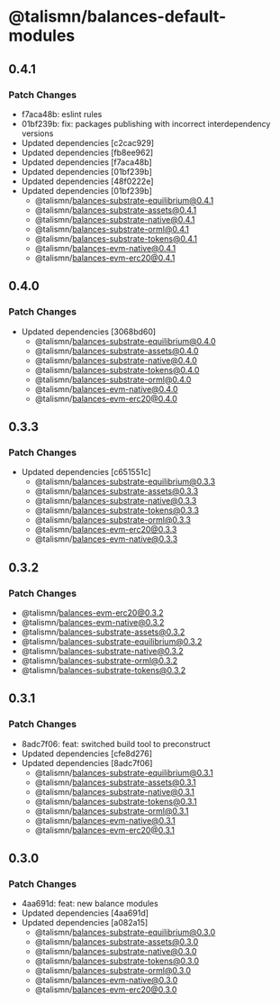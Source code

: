 # @talismn/balances-default-modules

## 0.4.1

### Patch Changes

- f7aca48b: eslint rules
- 01bf239b: fix: packages publishing with incorrect interdependency versions
- Updated dependencies [c2cac929]
- Updated dependencies [fb8ee962]
- Updated dependencies [f7aca48b]
- Updated dependencies [01bf239b]
- Updated dependencies [48f0222e]
- Updated dependencies [01bf239b]
  - @talismn/balances-substrate-equilibrium@0.4.1
  - @talismn/balances-substrate-assets@0.4.1
  - @talismn/balances-substrate-native@0.4.1
  - @talismn/balances-substrate-orml@0.4.1
  - @talismn/balances-substrate-tokens@0.4.1
  - @talismn/balances-evm-native@0.4.1
  - @talismn/balances-evm-erc20@0.4.1

## 0.4.0

### Patch Changes

- Updated dependencies [3068bd60]
  - @talismn/balances-substrate-equilibrium@0.4.0
  - @talismn/balances-substrate-assets@0.4.0
  - @talismn/balances-substrate-native@0.4.0
  - @talismn/balances-substrate-tokens@0.4.0
  - @talismn/balances-substrate-orml@0.4.0
  - @talismn/balances-evm-native@0.4.0
  - @talismn/balances-evm-erc20@0.4.0

## 0.3.3

### Patch Changes

- Updated dependencies [c651551c]
  - @talismn/balances-substrate-equilibrium@0.3.3
  - @talismn/balances-substrate-assets@0.3.3
  - @talismn/balances-substrate-native@0.3.3
  - @talismn/balances-substrate-tokens@0.3.3
  - @talismn/balances-substrate-orml@0.3.3
  - @talismn/balances-evm-erc20@0.3.3
  - @talismn/balances-evm-native@0.3.3

## 0.3.2

### Patch Changes

- @talismn/balances-evm-erc20@0.3.2
- @talismn/balances-evm-native@0.3.2
- @talismn/balances-substrate-assets@0.3.2
- @talismn/balances-substrate-equilibrium@0.3.2
- @talismn/balances-substrate-native@0.3.2
- @talismn/balances-substrate-orml@0.3.2
- @talismn/balances-substrate-tokens@0.3.2

## 0.3.1

### Patch Changes

- 8adc7f06: feat: switched build tool to preconstruct
- Updated dependencies [cfe8d276]
- Updated dependencies [8adc7f06]
  - @talismn/balances-substrate-equilibrium@0.3.1
  - @talismn/balances-substrate-assets@0.3.1
  - @talismn/balances-substrate-native@0.3.1
  - @talismn/balances-substrate-tokens@0.3.1
  - @talismn/balances-substrate-orml@0.3.1
  - @talismn/balances-evm-native@0.3.1
  - @talismn/balances-evm-erc20@0.3.1

## 0.3.0

### Patch Changes

- 4aa691d: feat: new balance modules
- Updated dependencies [4aa691d]
- Updated dependencies [a082a15]
  - @talismn/balances-substrate-equilibrium@0.3.0
  - @talismn/balances-substrate-assets@0.3.0
  - @talismn/balances-substrate-native@0.3.0
  - @talismn/balances-substrate-tokens@0.3.0
  - @talismn/balances-substrate-orml@0.3.0
  - @talismn/balances-evm-native@0.3.0
  - @talismn/balances-evm-erc20@0.3.0
